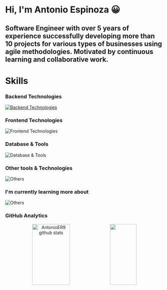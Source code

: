 # Hi, I'm Antonio Espinoza 😀

## Software Engineer with over 5 years of experience successfully developing more than 10 projects for various types of businesses using agile methodologies. Motivated by continuous learning and collaborative work.

# Skills

### Backend Technologies

[![Backend Technologies](https://skillicons.dev/icons?i=nodejs,nestjs,express,nginx,docker,kubernetes,terraform,aws&theme=dark)](https://skillicons.dev)

### Frontend Technologies
![Frontend Technologies](https://skillicons.dev/icons?i=react,redux,reactivex,next,astro,html,css,tailwind,sass&theme=dark)

### Database & Tools
![Database & Tools](https://skillicons.dev/icons?i=mysql,postgres,prisma,mongodb,firebase,dynamodb&theme=dark)

### Other tools & Technologies
![Others](https://skillicons.dev/icons?i=git,github,vscode,jest,grafana,githubactions,gitlab,postman&theme=dark)


### I'm currently learning more about

![Others](https://skillicons.dev/icons?i=dotnet,cs,kafka&theme=dark)

### GitHub Analytics
<div align="center">  
  <img width="49%" height="195px" src="https://github-readme-stats.vercel.app/api?username=AntonioER9&show_icons=true&count_private=true&hide_border=true&title_color=02D9F7FF&icon_color=02D9F7FF&text_color=c9d1d9&bg_color=0d1117" alt="AntonioER9 github stats" /> 
  
  <img width="41%" height="195px" src="https://github-readme-stats.vercel.app/api/top-langs/?username=AntonioER9&layout=compact&hide_border=true&title_color=02D9F7FF&text_color=02D9F7FF&bg_color=0d1117" />
</div> 

 
